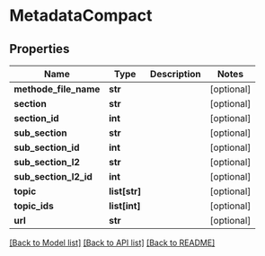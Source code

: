 # MetadataCompact

## Properties
Name | Type | Description | Notes
------------ | ------------- | ------------- | -------------
**methode_file_name** | **str** |  | [optional] 
**section** | **str** |  | [optional] 
**section_id** | **int** |  | [optional] 
**sub_section** | **str** |  | [optional] 
**sub_section_id** | **int** |  | [optional] 
**sub_section_l2** | **str** |  | [optional] 
**sub_section_l2_id** | **int** |  | [optional] 
**topic** | **list[str]** |  | [optional] 
**topic_ids** | **list[int]** |  | [optional] 
**url** | **str** |  | [optional] 

[[Back to Model list]](../README.md#documentation-for-models) [[Back to API list]](../README.md#documentation-for-api-endpoints) [[Back to README]](../README.md)

